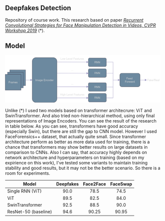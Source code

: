 ## Deepfakes Detection
Repository of course work. This research based on paper [*Recurrent Convolutional Strategies for Face Manipulation Detection in Videos, CVPR Workshop 2019*](https://arxiv.org/abs/1905.00582) (*).

## Model
![Hierarchical model with several RNNs that learn features on different levels of image representation](https://github.com/7embl4/deepfake-detection/blob/main/architecture.drawio.png)

Unlike (*) I used two models based on transformer architecrure: ViT and SwinTransformer. And also tried non-hierarchical method, using only final representations of Image Encoders. You can see the result of the research in table below. 
As you can see, transformers have good accuracy (especially Swin), but there are still the gap to CNN model. However I used FaceForensics++ dataset, that actually quite small. 
Since transformer architecture perform as better as more data used for training, there is a chance that transformers may show better results on large datasets in comparison to CNNs. 
Also I can say, that accuracy highly depends on network architecture and hyperparameters on training (based on my expirience on this work), I've tested some variants to maintain training stability and good results, but it may not be the better scenario.
So there is a room for experiments.

| Model                | Deepfakes | Face2Face | FaceSwap |
| -------------------- | :-------: | :-------: | :------: |
| Single RNN (ViT)     |   90.0    |   78.5    |   74.5   |
| ViT                  |   89.5    |   82.5    |   84.0   |
| SwinTransformer      |   92.5    |   88.5    |   90.0   |
| ResNet-50 (baseline) |   94.6    |   90.25   |   90.95  |
